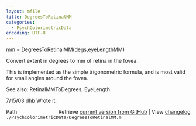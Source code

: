 ```yaml
---
layout: mfile
title: DegreesToRetinalMM
categories:
  - PsychColorimetricData
encoding: UTF-8
---
```


 mm = DegreesToRetinalMM\(degs,eyeLengthMM\)

Convert extent in degrees to mm of retina in the fovea.

This is implemented as the simple trigonometric formula,
and is most valid for small angles around the fovea.

See also: RetinalMMToDegrees, EyeLength.

7/15/03  dhb  Wrote it.


<div class="code_header" style="text-align:right;">
  <span style="float:left;">Path&nbsp;&nbsp;</span> <span class="counter">Retrieve <a href=
  "https://raw.github.com/Psychtoolbox-3/Psychtoolbox-3/beta/./PsychColorimetricData/DegreesToRetinalMM.m">current version from GitHub</a> | View <a href=
  "https://github.com/Psychtoolbox-3/Psychtoolbox-3/commits/beta/./PsychColorimetricData/DegreesToRetinalMM.m">changelog</a></span>
</div>
<div class="code">
  <code>./PsychColorimetricData/DegreesToRetinalMM.m</code>
</div>
